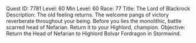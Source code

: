Quest ID: 7781
Level: 60
Min Level: 60
Race: 77
Title: The Lord of Blackrock
Description: The old feeling returns. The welcome pangs of victory reverberate throughout your being. Before you lies the monolithic, battle scarred head of Nefarian. Return it to your Highlord, champion.
Objective: Return the Head of Nefarian to Highlord Bolvar Fordragon in Stormwind.
